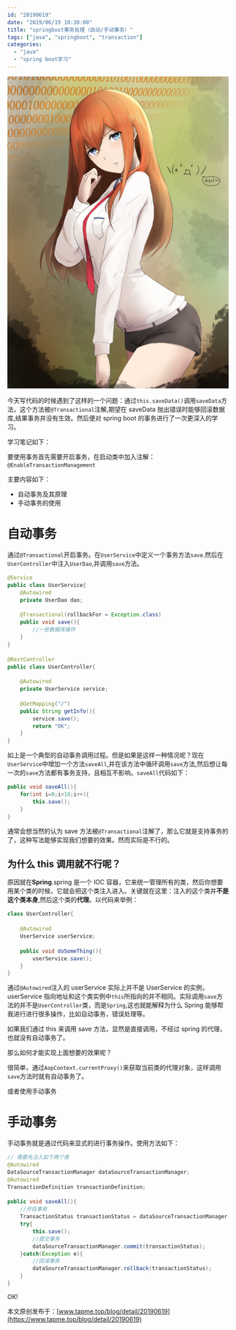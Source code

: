 ```yaml
---
id: "20190619"
date: "2019/06/19 10:38:00"
title: "springboot事务处理（自动/手动事务）"
tags: ["java", "springboot", "transaction"]
categories:
  - "java"
  - "spring boot学习"
---
```


![缇娜](https://raw.githubusercontent.com/FleyX/files/master/blogImg/20190619175857.png)

今天写代码的时候遇到了这样的一个问题：通过`this.saveData()`调用`saveData`方法，这个方法被`@Transactional`注解,期望在 saveData 抛出错误时能够回滚数据库,结果事务并没有生效。然后便对 spring boot 的事务进行了一次更深入的学习。

学习笔记如下：

要使用事务首先需要开启事务，在启动类中加入注解：`@EnableTransactionManagement`

主要内容如下：

- 自动事务及其原理
- 手动事务的使用

# 自动事务

通过`@Transactional`开启事务。在`UserService`中定义一个事务方法`save`.然后在`UserController`中注入`UserDao`,并调用`save`方法。

<!-- more -->

```java
@Service
public class UserService{
    @Autowired
    private UserDao dao;

    @Transactional(rollbackFor = Exception.class)
    public void save(){
        //一些数据库操作
    }
}

@RestController
public class UserController{

    @Autowired
    private UserService service;

    @GetMapping("/")
    public String getInfo(){
        service.save();
        return "OK";
    }
}
```

如上是一个典型的自动事务调用过程。但是如果是这样一种情况呢？现在`UserService`中增加一个方法`saveAll`,并在该方法中循环调用`save`方法,然后想让每一次的`save`方法都有事务支持，且相互不影响。`saveAll`代码如下：

```java
public void saveAll(){
    for(int i=0;i<10;i++){
        this.save();
    }
}

```

通常会想当然的认为 save 方法被`@Transactional`注解了，那么它就是支持事务的了，这种写法能够实现我们想要的效果。然而实际是不行的。

## 为什么 this 调用就不行呢？

原因就在**Spring**.spring 是一个 IOC 容器，它来统一管理所有的类，然后你想要用某个类的时候，它就会把这个类注入进入。关键就在这里：注入的这个类并**不是这个类本身**,然后这个类的**代理**。以代码来举例：

```java
class UserController{

    @Autowired
    UserService userService;

    public void doSomeThing(){
        userService.save();
    }
}
```

通过`@Autowired`注入的 userService 实际上并不是 UserService 的实例，userService 指向地址和这个类实例中`this`所指向的并不相同。实际调用`save`方法的并不是`UserController`类，而是`Spring`,这也就能解释为什么 Spring 能够帮我进行进行很多操作，比如自动事务，错误处理等。

如果我们通过 this 来调用 save 方法，显然是直接调用，不经过 spring 的代理，也就没有自动事务了。

那么如何才能实现上面想要的效果呢？

很简单，通过`AopContext.currentProxy()`来获取当前类的代理对象，这样调用`save`方法时就有自动事务了。

或者使用手动事务

# 手动事务

手动事务就是通过代码来显式的进行事务操作。使用方法如下：

```java
// 需要先注入如下两个类
@Autowired
DataSourceTransactionManager dataSourceTransactionManager;
@Autowired
TransactionDefinition transactionDefinition;

public void saveAll(){
    //开启事务
    TransactionStatus transactionStatus = dataSourceTransactionManager.getTransaction(transactionDefinition);
    try{
        this.save();
        //提交事务
        dataSourceTransactionManager.commit(transactionStatus);
    }catch(Exception e){
        //回滚事务
        dataSourceTransactionManager.rollback(transactionStatus);
    }
}
```

OK!

本文原创发布于：[www.tapme.top/blog/detail/20190619](https://www.tapme.top/blog/detail/20190619)
